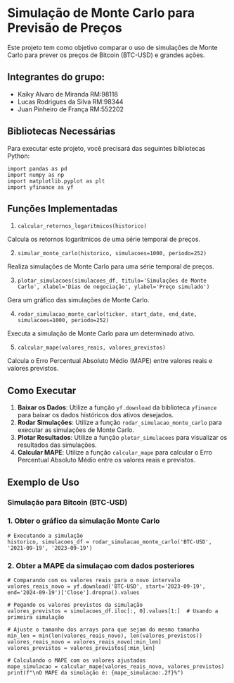 # Simulação de Monte Carlo para Previsão de Preços
Este projeto tem como objetivo comparar o uso de simulações de Monte Carlo para prever os preços de Bitcoin (BTC-USD) e grandes ações.

## Integrantes do grupo:
- Kaiky Alvaro de Miranda RM:98118
- Lucas Rodrigues da Silva RM:98344
- Juan Pinheiro de França RM:552202

## Bibliotecas Necessárias
Para executar este projeto, você precisará das seguintes bibliotecas Python:

```
import pandas as pd
import numpy as np
import matplotlib.pyplot as plt
import yfinance as yf
```


## Funções Implementadas
1. ```calcular_retornos_logaritmicos(historico)```

  Calcula os retornos logarítmicos de uma série temporal de preços.


2. ```simular_monte_carlo(historico, simulacoes=1000, periodo=252)```

  Realiza simulações de Monte Carlo para uma série temporal de preços. 

3. ```plotar_simulacoes(simulacoes_df, titulo='Simulações de Monte Carlo', xlabel='Dias de negociação', ylabel='Preço simulado')```

  Gera um gráfico das simulações de Monte Carlo.

4. ```rodar_simulacao_monte_carlo(ticker, start_date, end_date, simulacoes=1000, periodo=252)```

  Executa a simulação de Monte Carlo para um determinado ativo.

5. ```calcular_mape(valores_reais, valores_previstos)```

  Calcula o Erro Percentual Absoluto Médio (MAPE) entre valores reais e valores previstos.

## Como Executar
1. **Baixar os Dados**: Utilize a função ```yf.download``` da biblioteca ```yfinance``` para baixar os dados históricos dos ativos desejados.
2. **Rodar Simulações**: Utilize a função ```rodar_simulacao_monte_carlo``` para executar as simulações de Monte Carlo.
3. **Plotar Resultados**: Utilize a função ```plotar_simulacoes``` para visualizar os resultados das simulações.
4. **Calcular MAPE**: Utilize a função ```calcular_mape``` para calcular o Erro Percentual Absoluto Médio entre os valores reais e previstos.

## Exemplo de Uso
### Simulação para Bitcoin (BTC-USD)

### 1. Obter o gráfico da simulação Monte Carlo
``` 
# Executando a simulação
historico, simulacoes_df = rodar_simulacao_monte_carlo('BTC-USD', '2021-09-19', '2023-09-19')
```

### 2. Obter a MAPE da simulaçao com dados posteriores
```
# Comparando com os valores reais para o novo intervalo
valores_reais_novo = yf.download('BTC-USD', start='2023-09-19', end='2024-09-19')['Close'].dropna().values

# Pegando os valores previstos da simulação
valores_previstos = simulacoes_df.iloc[:, 0].values[1:]  # Usando a primeira simulação

# Ajuste o tamanho dos arrays para que sejam do mesmo tamanho
min_len = min(len(valores_reais_novo), len(valores_previstos))
valores_reais_novo = valores_reais_novo[:min_len]
valores_previstos = valores_previstos[:min_len]

# Calculando o MAPE com os valores ajustados
mape_simulacao = calcular_mape(valores_reais_novo, valores_previstos)
print(f"\nO MAPE da simulação é: {mape_simulacao:.2f}%")
``` 
